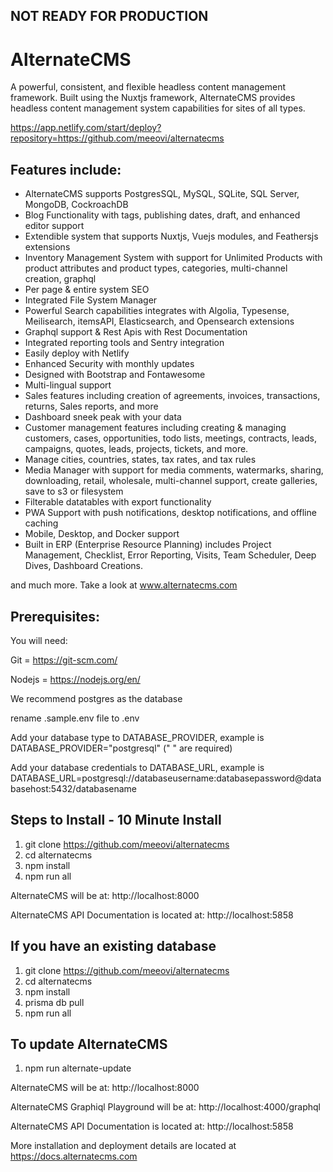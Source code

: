 ## NOT READY FOR PRODUCTION ##

# AlternateCMS

A powerful, consistent, and flexible headless content management framework. Built using the Nuxtjs framework, AlternateCMS provides headless content management system capabilities for sites of all types. 

https://app.netlify.com/start/deploy?repository=https://github.com/meeovi/alternatecms

## Features include:

- AlternateCMS supports PostgresSQL, MySQL, SQLite, SQL Server, MongoDB, CockroachDB
- Blog Functionality with tags, publishing dates, draft, and enhanced editor support
- Extendible system that supports Nuxtjs, Vuejs modules, and Feathersjs extensions
- Inventory Management System with support for Unlimited Products with product attributes and product types, categories, multi-channel creation, graphql
- Per page & entire system SEO
- Integrated File System Manager
- Powerful Search capabilities integrates with Algolia, Typesense, Meilisearch, itemsAPI, Elasticsearch, and Opensearch extensions
- Graphql support & Rest Apis with Rest Documentation
- Integrated reporting tools and Sentry integration
- Easily deploy with Netlify
- Enhanced Security with monthly updates
- Designed with Bootstrap and Fontawesome
- Multi-lingual support
- Sales features including creation of agreements, invoices, transactions, returns, Sales reports, and more
- Dashboard sneek peak with your data
- Customer management features including creating & managing customers, cases, opportunities, todo lists, meetings, contracts, leads, campaigns, quotes, leads, projects, tickets, and more.
- Manage cities, countries, states, tax rates, and tax rules
- Media Manager with support for media comments, watermarks, sharing, downloading, retail, wholesale, multi-channel support, create galleries, save to s3 or filesystem
- Filterable datatables with export functionality
- PWA Support with push notifications, desktop notifications, and offline caching
- Mobile, Desktop, and Docker support
- Built in ERP (Enterprise Resource Planning) includes Project Management, Checklist, Error Reporting, Visits, Team Scheduler, Deep Dives, Dashboard Creations.

and much more. Take a look at www.alternatecms.com 

## Prerequisites:

You will need:

Git = https://git-scm.com/

Nodejs = https://nodejs.org/en/

We recommend postgres as the database 

rename .sample.env file to .env 

Add your database type to DATABASE_PROVIDER, example is DATABASE_PROVIDER="postgresql" (" " are required)

Add your database credentials to DATABASE_URL, example is DATABASE_URL=postgresql://databaseusername:databasepassword@databasehost:5432/databasename

## Steps to Install - 10 Minute Install

1. git clone https://github.com/meeovi/alternatecms
2. cd alternatecms
3. npm install
4. npm run all

AlternateCMS will be at: http://localhost:8000

AlternateCMS API Documentation is located at: http://localhost:5858

## If you have an existing database

1. git clone https://github.com/meeovi/alternatecms
2. cd alternatecms
3. npm install
4. prisma db pull
5. npm run all

## To update AlternateCMS

1. npm run alternate-update

AlternateCMS will be at: http://localhost:8000

AlternateCMS Graphiql Playground will be at: http://localhost:4000/graphql

AlternateCMS API Documentation is located at: http://localhost:5858

More installation and deployment details are located at https://docs.alternatecms.com